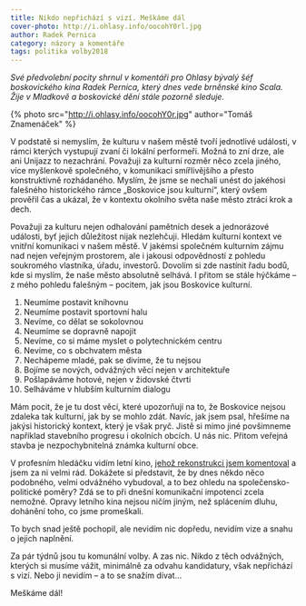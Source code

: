 ```yaml
---
title: Nikdo nepřichází s vizí. Meškáme dál
cover-photo: http://i.ohlasy.info/oocohY0rl.jpg
author: Radek Pernica
category: názory a komentáře
tags: politika volby2018
---
```


*Své předvolební pocity shrnul v komentáři pro Ohlasy bývalý šéf boskovického kina Radek Pernica, který dnes vede brněnské kino Scala. Žije v Mladkově a boskovické dění stále pozorně sleduje.*

{% photo src="http://i.ohlasy.info/oocohY0r.jpg" author="Tomáš Znamenáček" %}

V podstatě si nemyslím, že kulturu v našem městě tvoří jednotlivé události, v rámci kterých vystupují zvaní či lokální performeři. Možná to zní drze, ale ani Unijazz to nezachrání. Považuji za kulturní rozměr něco zcela jiného, více myšlenkově společného, v komunikaci smířlivějšího a přesto konstruktivně rozhádaného. Myslím, že jsme se nechali unést do jakéhosi falešného historického rámce „Boskovice jsou kulturní“, který ovšem prověřil čas a ukázal, že v kontextu okolního světa naše město ztrácí krok a dech.

Považuji za kulturu nejen odhalování pamětních desek a jednorázové události, byť jejich důležitost nijak nezlehčuji. Hledám kulturní kontext ve vnitřní komunikaci v našem městě. V jakémsi společném kulturním zájmu nad nejen veřejným prostorem, ale i jakousi odpovědností z pohledu soukromého vlastníka, úřadu, investorů. Dovolím si zde nastínit řadu bodů, kde si myslím, že naše město absolutně selhává. I přitom se stále hýčkáme – z mého pohledu falešným – pocitem, jak jsou Boskovice kulturní. 

1. Neumíme postavit knihovnu
2. Neumíme postavit sportovní halu
3. Nevíme, co dělat se sokolovnou
4. Neumíme se dopravně napojit
5. Nevíme, co si máme myslet o polytechnickém centru
6. Nevíme, co s obchvatem města
7. Nechápeme mladé, pak se divíme, že tu nejsou
8. Bojíme se nových, odvážných věcí nejen v architektuře
9. Pošlapáváme hotové, nejen v židovské čtvrti
10. Selháváme v hlubším kulturním dialogu

Mám pocit, že je tu dost věcí, které upozorňují na to, že Boskovice nejsou zdaleka tak kulturní, jak by se mohlo zdát. Navíc, jak jsem psal, hřešíme na jakýsi historický kontext, který je však pryč. Jistě si mimo jiné povšimneme například stavebního progresu i okolních obcích. U nás nic. Přitom veřejná stavba je nezpochybnitelná známka kulturní obce.

V profesním hledáčku vidím letní kino, [jehož rekonstrukci jsem komentoval](http://www.ohlasy.info/clanky/2017/06/letnak-pokracujme.html) a jsem za ni velmi rád. Dokážete si představit, že by dnes někdo něco podobného, velmi odvážného vybudoval, a to bez ohledu na společensko-politické poměry? Zdá se to při dnešní komunikační impotenci zcela nemožné. Opravy letního kina nejsou ničím jiným, než splácením dluhu, dohánění toho, co jsme promeškali.

To bych snad ještě pochopil, ale nevidím nic dopředu, nevidím vize a snahu o jejich naplnění.

Za pár týdnů jsou tu komunální volby. A zas nic. Nikdo z těch odvážných, kterých si musíme vážit, minimálně za odvahu kandidatury, však nepřichází s vizí. Nebo ji nevidím – a to se snažím dívat…

Meškáme dál!
